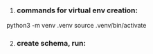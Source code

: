 1) ### commands for virtual env creation:
python3 -m venv .venv
source .venv/bin/activate

2) ### create schema, run:
